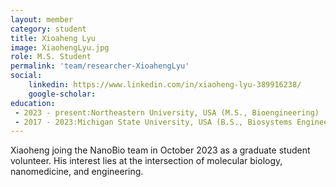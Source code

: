 ```yaml
---
layout: member
category: student
title: Xioaheng Lyu
image: XiaohengLyu.jpg
role: M.S. Student
permalink: 'team/researcher-XioahengLyu'
social:
    linkedin: https://www.linkedin.com/in/xiaoheng-lyu-389916238/
    google-scholar: 
education:
 - 2023 - present:Northeastern University, USA (M.S., Bioengineering)
 - 2017 - 2023:Michigan State University, USA (B.S., Biosystems Engineering)
---
```


Xiaoheng joing the NanoBio team in October 2023 as a graduate student volunteer. His interest lies at the intersection of molecular biology, nanomedicine, and engineering.
